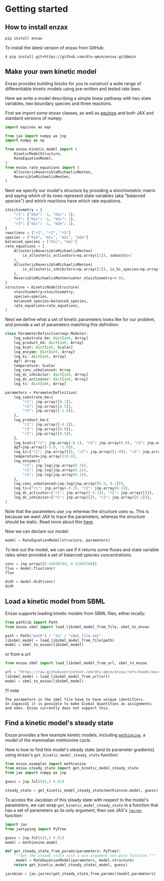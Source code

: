 # Getting started

## How to install enzax

```sh
pip install enzax
```

To install the latest version of enzax from GitHub:

```
$ pip install git+https://github.com/dtu-qmcm/enzax.git@main
```

## Make your own kinetic model

Enzax provides building blocks for you to construct a wide range of differentiable kinetic models using pre-written and tested rate laws.

Here we write a model describing a simple linear pathway with two state variables, two boundary species and three reactions.

First we import some enzax classes, as well as [equinox](https://github.com/patrick-kidger/equinox) and both JAX and standard versions of numpy:

```python
import equinox as eqx

from jax import numpy as jnp
import numpy as np

from enzax.kinetic_model import (
    KineticModelStructure,
    RateEquationModel,
)
from enzax.rate_equations import (
    AllostericReversibleMichaelisMenten,
    ReversibleMichaelisMenten,
)

```

Next we specify our model's structure by providing a stoichiometric matrix and saying which of its rows represent state variables (aka "balanced species") and which reactions have which rate equations.

```python
stoichiometry = {
    "r1": {"m1e": -1, "m1c": 1},
    "r2": {"m1c": -1, "m2c": 1},
    "r3": {"m2c": -1, "m2e": 1},
}
reactions = ["r1", "r2", "r3"]
species = ["m1e", "m1c", "m2c", "m2e"]
balanced_species = ["m1c", "m2c"]
rate_equations = [
    AllostericReversibleMichaelisMenten(
        ix_allosteric_activators=np.array([2]), subunits=1
    ),
    AllostericReversibleMichaelisMenten(
        ix_allosteric_inhibitors=np.array([1]), ix_ki_species=np.array([1])
    ),
    ReversibleMichaelisMenten(water_stoichiometry=0.0),
]
structure = KineticModelStructure(
    stoichiometry=stoichiometry,
    species=species,
    balanced_species=balanced_species,
    rate_equations=rate_equations,
)
```

Next we define what a set of kinetic parameters looks like for our problem, and provide a set of parameters matching this definition:

```python
class ParameterDefinition(eqx.Module):
    log_substrate_km: dict[int, Array]
    log_product_km: dict[int, Array]
    log_kcat: dict[int, Scalar]
    log_enzyme: dict[int, Array]
    log_ki: dict[int, Array]
    dgf: Array
    temperature: Scalar
    log_conc_unbalanced: Array
    log_dc_inhibitor: dict[int, Array]
    log_dc_activator: dict[int, Array]
    log_tc: dict[int, Array]

parameters = ParameterDefinition(
    log_substrate_km={
        "r1": jnp.array([0.1]),
        "r2": jnp.array([0.5]),
        "r3": jnp.array([-1.0]),
    },
    log_product_km={
        "r1": jnp.array([-0.2]),
        "r2": jnp.array([0.0]),
        "r3": jnp.array([0.5]),
    },
    log_kcat={"r1": jnp.array(-0.1), "r2": jnp.array(0.0), "r3": jnp.array(0.1)},
    dgf=jnp.array([-3.0, -1.0]),
    log_ki={"r1": jnp.array([]), "r2": jnp.array([1.0]), "r3": jnp.array([])},
    temperature=jnp.array(310.0),
    log_enzyme={
        "r1": jnp.log(jnp.array(0.3)),
        "r2": jnp.log(jnp.array(0.2)),
        "r3": jnp.log(jnp.array(0.1)),
    },
    log_conc_unbalanced=jnp.log(jnp.array([0.5, 0.1])),
    log_tc={"r1": jnp.array(-0.2), "r2": jnp.array(0.3)},
    log_dc_activator={"r1": jnp.array([-0.1]), "r2": jnp.array([])},
    log_dc_inhibitor={"r1": jnp.array([]), "r2": jnp.array([0.2])},
)
```
Note that the parameters use `jnp` whereas the structure uses `np`. This is because we want JAX to trace the parameters, whereas the structure should be static. Read more about this [here](https://jax.readthedocs.io/en/latest/notebooks/thinking_in_jax.html#static-vs-traced-operations).

Now we can declare our model:

```python
model = RateEquationModel(structure, parameters)
```

To test out the model, we can see if it returns some fluxes and state variable rates when provided a set of balanced species concentrations:

```python
conc = jnp.array([0.43658744, 0.12695706])
flux = model.flux(conc)
flux
```

```python
dcdt = model.dcdt(conc)
dcdt
```

## Load a kinetic model from SBML

Enzax supports loading kinetic models from SBML files, either locally:

```python
from pathlib import Path
from enzax.sbml import load_libsbml_model_from_file, sbml_to_enzax

path = Path("path") / "to" / "sbml_file.xml"
libsbml_model = load_libsbml_model_from_file(path)
model = sbml_to_enzax(libsbml_model)
```


or from a url:

```python
from enzax.sbml import load_libsbml_model_from_url, sbml_to_enzax

url = "https://raw.githubusercontent.com/dtu-qmcm/enzax/refs/heads/main/tests/data/exampleode.xml"
libsbml_model = load_libsbml_model_from_url(url)
model = sbml_to_enzax(libsbml_model)
```

!!! note

    The parameters in the sbml file have to have unique identifiers.
    In CopasiUI it is possible to make Global Quantities as assignments and odes. Enzax currently does not support this.

## Find a kinetic model's steady state

Enzax provides a few example kinetic models, including [`methionine`](https://github.com/dtu-qmcm/enzax/blob/main/src/enzax/examples/methionine.py), a model of the mammalian methionine cycle.

Here is how to find this model's steady state (and its parameter gradients) using enzax's `get_kinetic_model_steady_state` function:

```python
from enzax.examples import methionine
from enzax.steady_state import get_kinetic_model_steady_state
from jax import numpy as jnp

guess = jnp.full((5,) 0.01)

steady_state = get_kinetic_model_steady_state(methionine.model, guess)
```

To access the Jacobian of this steady state with respect to the model's parameters, we can wrap `get_kinetic_model_steady_state` in a function that has a set of parameters as its only argument, then use JAX's [`jacrev`](https://jax.readthedocs.io/en/latest/_autosummary/jax.jacrev.html) function:

```python
import jax
from jaxtyping import PyTree

guess = jnp.full((5,) 0.01)
model = methionine.model

def get_steady_state_from_params(parameters: PyTree):
    """Get the steady state with a one-argument non-pure function."""
    _model = RateEquationModel(parameters, model.structure)
    return get_kinetic_model_steady_state(_model, guess)

jacobian = jax.jacrev(get_steady_state_from_params)(model.parameters)
```
